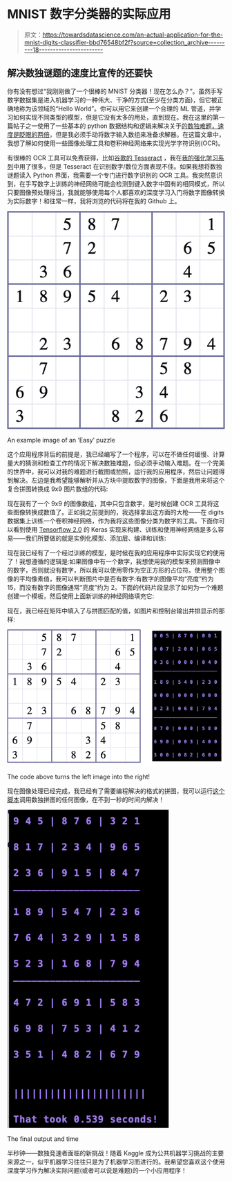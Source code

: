 # MNIST 数字分类器的实际应用

> 原文：<https://towardsdatascience.com/an-actual-application-for-the-mnist-digits-classifier-bbd76548bf2f?source=collection_archive---------18----------------------->

## 解决数独谜题的速度比宣传的还要快

你有没有想过“我刚刚做了一个很棒的 MNIST 分类器！现在怎么办？”。虽然手写数字数据集是进入机器学习的一种伟大、干净的方式(至少在分类方面)，但它被正确地称为该领域的“Hello World”。你可以用它来创建一个合理的 ML 管道，并学习如何实现不同类型的模型，但是它没有太多的用处，直到现在。我在这里的第一篇帖子之一使用了一些基本的 python 数据结构和逻辑来解决关于[的数独难题，速度是眨眼的两倍](https://www.quora.com/How-long-does-one-take-to-blink)，但是我必须手动将数字输入数组来准备求解器。在这篇文章中，我想了解如何使用一些图像处理工具和卷积神经网络来实现光学字符识别(OCR)。

有很棒的 OCR 工具可以免费获得，比如[谷歌的 Tesseract](https://opensource.google.com/projects/tesseract) ，我在[我的强化学习系列](/creating-ai-for-gameboy-part-2-collecting-data-from-the-screen-ccd7381a1a33)中用了很多，但是 Tesseract 在识别数字/数位方面表现不佳。如果我想将数独谜题读入 Python 界面，我需要一个专门进行数字识别的 OCR 工具。我突然意识到，在手写数字上训练的神经网络可能会检测到键入数字中固有的相同模式，所以只要图像预处理得当，我就能够使用每个人都喜欢的深度学习入门将数字图像转换为实际数字！和往常一样，我将浏览的代码将在我的 Github 上。

![](img/484c4c422ed365bf2ade95930d250902.png)

An example image of an ‘Easy’ puzzle

这个应用程序背后的前提是，我已经编写了一个程序，可以在不做任何缓慢、计算量大的猜测和检查工作的情况下解决数独难题，但必须手动输入难题。在一个完美的世界中，我可以对我的难题进行截图或拍照，运行我的应用程序，然后让问题得到解决。左边是我希望能够解析并从方块中提取数字的图像，下面是我用来将这个复合拼图转换成 9x9 图片数组的代码:

现在我有了一个 9x9 的图像数组，其中只包含数字，是时候创建 OCR 工具将这些图像转换成数值了。正如我之前提到的，我选择拿出这方面的大枪——在 digits 数据集上训练一个卷积神经网络，作为我将这些图像分类为数字的工具。下面你可以看到使用 [Tensorflow 2.0](https://www.tensorflow.org/beta) 的 Keras 实现来构建、训练和使用神经网络是多么容易——我们所要做的就是实例化模型、添加层、编译和训练:

现在我已经有了一个经过训练的模型，是时候在我的应用程序中实际实现它的使用了！我想遵循的逻辑是:如果图像中有一个数字，我想使用我的模型来预测图像中的数字，否则就没有数字，所以我可以使用零作为空正方形的占位符。使用整个图像的平均像素值，我可以判断图片中是否有数字:有数字的图像平均“亮度”约为 15，而没有数字的图像通常“亮度”约为 2。下面的代码片段显示了如何为一个难题创建一个模板，然后使用上面新训练的神经网络填充它:

现在，我已经在矩阵中填入了与拼图匹配的值，如图片和控制台输出并排显示的那样:

![](img/919081c9ce64afe2d5f3dafd570a2902.png)

The code above turns the left image into the right!

现在图像处理已经完成，我已经有了需要编程解决的格式的拼图，我可以运行[这个脚本](https://github.com/aaronfrederick/SudokuSolver/blob/master/load_and_solve.py)调用数独拼图的任何图像，在不到一秒的时间内解决！

![](img/6b0a92b77aa47dfee76bbb39ad8a604e.png)

The final output and time

半秒钟——数独竞速者面临的新挑战！随着 Kaggle 成为公共机器学习挑战的主要来源之一，似乎机器学习往往只是为了机器学习而进行的。我希望您喜欢这个使用深度学习作为解决实际问题(或者可以说是难题)的一个小应用程序！